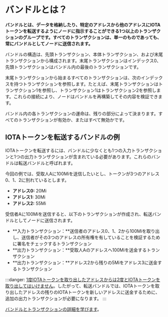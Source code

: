 # バンドルとは？
<!-- # What is a bundle? -->

**バンドルとは、データを格納したり、特定のアドレスから他のアドレスにIOTAトークンを転送するようにノードに指示することができる1つ以上のトランザクションのグループです。すべてのトランザクションは、単一のものであっても、常にバンドルとしてノードに送信されます。**
<!-- **A bundle is a group of one or more transactions that can contain data and/or instruct a node to transfer IOTA tokens from certain addresses to others. All transactions, even single ones, are always sent to a node as a bundle.** -->

バンドルの構造は、先頭トランザクション、本体トランザクション、および末尾トランザクションから構成されます。末尾トランザクションはインデックス0、先頭トランザクションはバンドル内の最後のトランザクションです。
<!-- The structure of a bundle consists of a head, a body, and a tail, where the tail is index 0 and the head is the last transaction in the bundle. -->

末尾トランザクションから始まるすべてのトランザクションは、次のインデックスを持つトランザクションを参照します。たとえば、末尾トランザクションはトランザクション1を参照し、トランザクション1はトランザクション2を参照します。これらの接続により、ノードはバンドルを再構築してその内容を検証できます。
<!-- All transactions, starting from the tail, reference the one with the next index. For example, the tail transaction references transaction 1, which references transaction 2, and so on. These connections allow nodes to reconstruct bundles and validate their contents. -->

バンドル内の各トランザクションの運命は、残りの部分によって決まります。すべてのトランザクションが有効か、またはすべて無効かです。
<!-- The fate of each transaction in a bundle depends on the rest. Either all transactions are valid or none of them are. -->

## IOTAトークンを転送するバンドルの例
<!-- ## Example of a bundle that transfers IOTA tokens -->

IOTAトークンを転送するには、バンドルに少なくとも1つの入力トランザクションと1つの出力トランザクションが含まれている必要があります。これらのバンドルは転送バンドルと呼ばれます。
<!-- To transfer IOTA tokens, a bundle must contain at least one input and one output transaction. These bundles are called transfer bundles. -->

今回の例では、受取人Aに100Miを送信したいとし、トークンが3つのアドレス0、1、2に別れているとします。
<!-- In this example, you want to send 100Mi to recipient A, and your balance is distributed among three addresses: -->

* **アドレス0:** 20Mi
* **アドレス1:** 30Mi
* **アドレス2:** 55Mi
<!-- * **Address 0:** 20Mi -->
<!-- * **Address 1:** 30Mi -->
<!-- * **Address 2:** 55Mi -->

受信者Aに100Miを送信すると、以下のトランザクションが作成され、転送バンドルとしてノードに送信されます。
<!-- When you send 100Mi to recipient A, the following transactions are created and sent to a node as a transfer bundle: -->

* **入力トランザクション：**送信者のアドレス0、1、2から100Miを取り出し、送信者がその3つのアドレスの所有権を有していることを検証するために署名をチェックするトランザクション
* **出力トランザクション：**受取人Aのアドレスへ100Miを送金するトランザクション
* **出力トランザクション：**アドレス2から残りの5Miをアドレス3に送金するトランザクション
<!-- * **Input transaction:** Withdraw 100Mi from my address and check the signature to verify that I own it -->
<!-- * **Output transaction:** Deposit 100Mi to the recipient's address -->
<!-- * **Output transaction:** Deposit the remaining 5Mi from address 2 into address 3 -->

:::danger:
[1度IOTAトークンを取り出したアドレスからは2度とIOTAトークンを取り出してはいけません](root://iota-basics/0.1/concepts/addresses-and-signatures.md#address-reuse)。したがって、転送バンドルでは、IOTAトークンを取り出したアドレスの残りのIOTAトークンを新しいアドレスに送金するために、追加の出力トランザクションが必要になります。
:::
<!-- :::danger: -->
<!-- [You must not withdraw from an address more than once](root://iota-basics/0.1/concepts/addresses-and-signatures.md#address-reuse). So, a transfer bundle may require an extra output transaction to deposit the remaining balance of a withdrawn address into a new address. -->
<!-- ::: -->

[バンドルとトランザクションの詳細を学びます](root://iota-basics/0.1/concepts/bundles-and-transactions.md)。
<!-- [Learn more about bundles and transactions](root://iota-basics/0.1/concepts/bundles-and-transactions.md). -->
